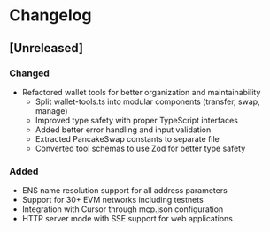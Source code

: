 # Changelog

## [Unreleased]
### Changed
- Refactored wallet tools for better organization and maintainability
  - Split wallet-tools.ts into modular components (transfer, swap, manage)
  - Improved type safety with proper TypeScript interfaces
  - Added better error handling and input validation
  - Extracted PancakeSwap constants to separate file
  - Converted tool schemas to use Zod for better type safety
### Added
- ENS name resolution support for all address parameters
- Support for 30+ EVM networks including testnets
- Integration with Cursor through mcp.json configuration
- HTTP server mode with SSE support for web applications
